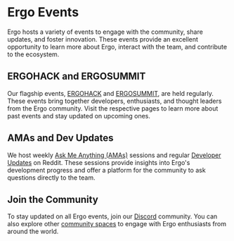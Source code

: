 # Ergo Events

Ergo hosts a variety of events to engage with the community, share updates, and foster innovation. These events provide an excellent opportunity to learn more about Ergo, interact with the team, and contribute to the ecosystem.

## ERGOHACK and ERGOSUMMIT

Our flagship events, [ERGOHACK](ergohack.md) and [ERGOSUMMIT](ergosummit.md), are held regularly. These events bring together developers, enthusiasts, and thought leaders from the Ergo community. Visit the respective pages to learn more about past events and stay updated on upcoming ones.

## AMAs and Dev Updates

We host weekly [Ask Me Anything (AMAs)](https://www.reddit.com/r/ergonauts/search?q=flair%3AAMA&restrict_sr=on&sort=relevance&t=all) sessions and regular [Developer Updates](https://www.reddit.com/r/ergonauts/search?sort=new&restrict_sr=on&q=flair%3AWEEKLY-DEV) on Reddit. These sessions provide insights into Ergo's development progress and offer a platform for the community to ask questions directly to the team.

## Join the Community

To stay updated on all Ergo events, join our [Discord](https://discord.gg/PFYugUgg28) community. You can also explore other [community spaces](https://ergoplatform.org/en/community/) to engage with Ergo enthusiasts from around the world.
